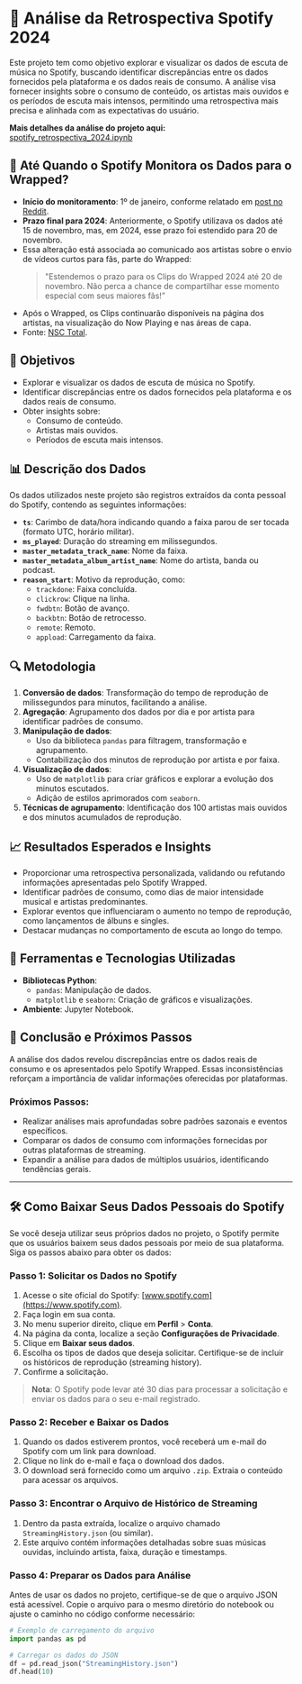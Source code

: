 # 🎵 Análise da Retrospectiva Spotify 2024  

Este projeto tem como objetivo explorar e visualizar os dados de escuta de música no Spotify, buscando identificar discrepâncias entre os dados fornecidos pela plataforma e os dados reais de consumo. A análise visa fornecer insights sobre o consumo de conteúdo, os artistas mais ouvidos e os períodos de escuta mais intensos, permitindo uma retrospectiva mais precisa e alinhada com as expectativas do usuário.  

**Mais detalhes da análise do projeto aqui:**  
[spotify_retrospectiva_2024.ipynb](https://github.com/hian-stafford/retrospectiva_spotify_2024/blob/main/spotify_retrospectiva_2024.ipynb)  

## 📆 Até Quando o Spotify Monitora os Dados para o Wrapped?  

- **Início do monitoramento**: 1º de janeiro, conforme relatado em [post no Reddit](https://www.reddit.com/r/truespotify/comments/187v8oc/is_spotify_already_collecting_data_for_spotify/?tl=pt-br).  
- **Prazo final para 2024**: Anteriormente, o Spotify utilizava os dados até 15 de novembro, mas, em 2024, esse prazo foi estendido para 20 de novembro.  
- Essa alteração está associada ao comunicado aos artistas sobre o envio de vídeos curtos para fãs, parte do Wrapped:  
  > "Estendemos o prazo para os Clips do Wrapped 2024 até 20 de novembro. Não perca a chance de compartilhar esse momento especial com seus maiores fãs!”  
- Após o Wrapped, os Clips continuarão disponíveis na página dos artistas, na visualização do Now Playing e nas áreas de capa.  
- Fonte: [NSC Total](https://www.nsctotal.com.br/noticias/spotify-wrapped-2024-quando-sai-e-tudo-sobre-a-retrospectiva#:~:text=Até%20quando%20o%20Spotify%20faz,que%20os%20ouvintes%20continuem%20curtindo).  

## 🎯 Objetivos  

- Explorar e visualizar os dados de escuta de música no Spotify.  
- Identificar discrepâncias entre os dados fornecidos pela plataforma e os dados reais de consumo.  
- Obter insights sobre:  
  - Consumo de conteúdo.  
  - Artistas mais ouvidos.  
  - Períodos de escuta mais intensos.  

## 📊 Descrição dos Dados  

Os dados utilizados neste projeto são registros extraídos da conta pessoal do Spotify, contendo as seguintes informações:  

- **`ts`**: Carimbo de data/hora indicando quando a faixa parou de ser tocada (formato UTC, horário militar).  
- **`ms_played`**: Duração do streaming em milissegundos.  
- **`master_metadata_track_name`**: Nome da faixa.  
- **`master_metadata_album_artist_name`**: Nome do artista, banda ou podcast.  
- **`reason_start`**: Motivo da reprodução, como:  
  - `trackdone`: Faixa concluída.  
  - `clickrow`: Clique na linha.  
  - `fwdbtn`: Botão de avanço.  
  - `backbtn`: Botão de retrocesso.  
  - `remote`: Remoto.  
  - `appload`: Carregamento da faixa.  

## 🔍 Metodologia  

1. **Conversão de dados**: Transformação do tempo de reprodução de milissegundos para minutos, facilitando a análise.  
2. **Agregação**: Agrupamento dos dados por dia e por artista para identificar padrões de consumo.  
3. **Manipulação de dados**:  
   - Uso da biblioteca `pandas` para filtragem, transformação e agrupamento.  
   - Contabilização dos minutos de reprodução por artista e por faixa.  
4. **Visualização de dados**:  
   - Uso de `matplotlib` para criar gráficos e explorar a evolução dos minutos escutados.  
   - Adição de estilos aprimorados com `seaborn`.  
5. **Técnicas de agrupamento**: Identificação dos 100 artistas mais ouvidos e dos minutos acumulados de reprodução.  

## 📈 Resultados Esperados e Insights  

- Proporcionar uma retrospectiva personalizada, validando ou refutando informações apresentadas pelo Spotify Wrapped.  
- Identificar padrões de consumo, como dias de maior intensidade musical e artistas predominantes.  
- Explorar eventos que influenciaram o aumento no tempo de reprodução, como lançamentos de álbuns e singles.  
- Destacar mudanças no comportamento de escuta ao longo do tempo.  

## 🔧 Ferramentas e Tecnologias Utilizadas  

- **Bibliotecas Python**:  
  - `pandas`: Manipulação de dados.  
  - `matplotlib` e `seaborn`: Criação de gráficos e visualizações.  
- **Ambiente**: Jupyter Notebook.  

## 📝 Conclusão e Próximos Passos  

A análise dos dados revelou discrepâncias entre os dados reais de consumo e os apresentados pelo Spotify Wrapped. Essas inconsistências reforçam a importância de validar informações oferecidas por plataformas.  

### Próximos Passos:  

- Realizar análises mais aprofundadas sobre padrões sazonais e eventos específicos.  
- Comparar os dados de consumo com informações fornecidas por outras plataformas de streaming.  
- Expandir a análise para dados de múltiplos usuários, identificando tendências gerais.  

---

## 🛠️ Como Baixar Seus Dados Pessoais do Spotify  

Se você deseja utilizar seus próprios dados no projeto, o Spotify permite que os usuários baixem seus dados pessoais por meio de sua plataforma. Siga os passos abaixo para obter os dados:  

### Passo 1: Solicitar os Dados no Spotify  

1. Acesse o site oficial do Spotify: [www.spotify.com](https://www.spotify.com).  
2. Faça login em sua conta.  
3. No menu superior direito, clique em **Perfil** > **Conta**.  
4. Na página da conta, localize a seção **Configurações de Privacidade**.  
5. Clique em **Baixar seus dados**.  
6. Escolha os tipos de dados que deseja solicitar. Certifique-se de incluir os históricos de reprodução (streaming history).  
7. Confirme a solicitação.  

> **Nota**: O Spotify pode levar até 30 dias para processar a solicitação e enviar os dados para o seu e-mail registrado.  

### Passo 2: Receber e Baixar os Dados  

1. Quando os dados estiverem prontos, você receberá um e-mail do Spotify com um link para download.  
2. Clique no link do e-mail e faça o download dos dados.  
3. O download será fornecido como um arquivo `.zip`. Extraia o conteúdo para acessar os arquivos.  

### Passo 3: Encontrar o Arquivo de Histórico de Streaming  

1. Dentro da pasta extraída, localize o arquivo chamado `StreamingHistory.json` (ou similar).  
2. Este arquivo contém informações detalhadas sobre suas músicas ouvidas, incluindo artista, faixa, duração e timestamps.  

### Passo 4: Preparar os Dados para Análise  

Antes de usar os dados no projeto, certifique-se de que o arquivo JSON está acessível. Copie o arquivo para o mesmo diretório do notebook ou ajuste o caminho no código conforme necessário:  

```python
# Exemplo de carregamento do arquivo
import pandas as pd

# Carregar os dados do JSON
df = pd.read_json("StreamingHistory.json")
df.head(10)

